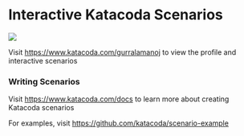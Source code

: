 # Interactive Katacoda Scenarios

[![](http://shields.katacoda.com/katacoda/gurralamanoj/count.svg)](https://www.katacoda.com/gurralamanoj "Get your profile on Katacoda.com")

Visit https://www.katacoda.com/gurralamanoj to view the profile and interactive scenarios

### Writing Scenarios
Visit https://www.katacoda.com/docs to learn more about creating Katacoda scenarios

For examples, visit https://github.com/katacoda/scenario-example
